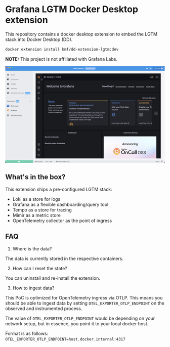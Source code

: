 # Grafana LGTM Docker Desktop extension

This repository contains a docker desktop extension to embed the LGTM stack
into Docker Desktop (DD).

```bash
docker extension install kmf/dd-extension-lgtm:dev
```

**NOTE:** This project is not affiliated with Grafana Labs.

![Docker Desktop Screenshot](images/splash.png)

## What's in the box?

This extension ships a pre-configured LGTM stack:

* Loki as a store for logs
* Grafana as a flexible dashboarding/query tool
* Tempo as a store for tracing
* Mimir as a metric store
* OpenTelemetry collector as the point of ingress

## FAQ

1. Where is the data?

The data is currently stored in the respective containers.

2. How can I reset the state?

You can uninstall and re-install the extension.

3. How to ingest data?

This PoC is optimized for OpenTelemetry ingress via OTLP. This means you should be able
to ingest data by setting `OTEL_EXPORTER_OTLP_ENDPOINT` on the observed and instrumented process.

The value of `OTEL_EXPORTER_OTLP_ENDPOINT` would be depending on your network setup, but in essence,
you point it to your local docker host.

Format is as follows: `OTEL_EXPORTER_OTLP_ENDPOINT=host.docker.internal:4317`

